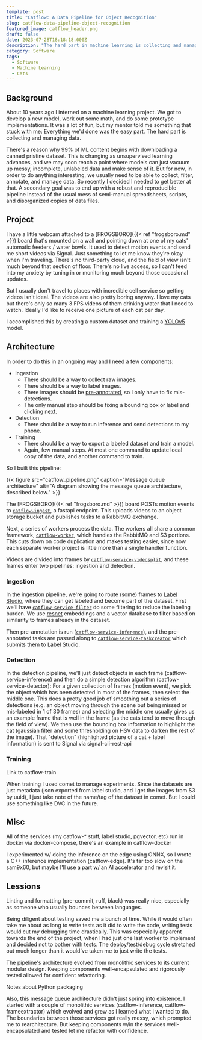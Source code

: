 ```yaml
---
template: post
title: "Catflow: A Data Pipeline for Object Recognition"
slug: catflow-data-pipeline-object-recognition
featured_image: catflow_header.png
draft: false
date: 2023-07-28T18:18:18.000Z
description: "The hard part in machine learning is collecting and managing data. This is changing as unsupervised learning advances, and we may soon reach a point where models can just vacuum up messy, incomplete, unlabeled data and make sense of it. But for now, in order to do anything interesting, we usually need to be able to collect, filter, annotate, and manage data."
category: Software
tags:
  - Software
  - Machine Learning
  - Cats
---
```

## Background

About 10 years ago I interned on a machine learning project. We got to develop a new model, work out some math, and do some prototype implementations. It was a lot of fun, but my mentor told me something that stuck with me: Everything we'd done was the easy part. The hard part is collecting and managing data.

There's a reason why 99% of ML content begins with downloading a canned pristine dataset. This is changing as unsupervised learning advances, and we may soon reach a point where models can just vacuum up messy, incomplete, unlabeled data and make sense of it. But for now, in order to do anything interesting, we usually need to be able to collect, filter, annotate, and manage data. So recently I decided I needed to get better at that. A secondary goal was to end up with a robust and reproducible pipeline instead of the usual mess of semi-manual spreadsheets, scripts, and disorganized copies of data files.

## Project

I have a little webcam attached to a [FROGSBORO]({{< ref "frogsboro.md" >}}) board that's mounted on a wall and pointing down at one of my cats' automatic feeders / water bowls. It used to detect motion events and send me short videos via Signal. Just something to let me know they're okay when I'm traveling. There's no third-party cloud, and the field of view isn't much beyond that section of floor. There's no live access, so I can't feed into my anxiety by tuning in or monitoring much beyond those occasional updates.

But I usually don't travel to places with incredible cell service so getting videos isn't ideal. The videos are also pretty boring anyway. I love my cats but there's only so many 3 FPS videos of them drinking water that I need to watch. Ideally I'd like to receive one picture of each cat per day.

I accomplished this by creating a custom dataset and training a [YOLOv5](https://github.com/ultralytics/yolov5) model.

## Architecture

In order to do this in an ongoing way and I need a few components:

* Ingestion
    * There should be a way to collect raw images.
    * There should be a way to label images.
    * There images should be [pre-annotated](https://labelstud.io/guide/predictions.html), so I only have to fix mis-detections.
    * The only manual step should be fixing a bounding box or label and clicking next.
* Detection
    * There should be a way to run inference and send detections to my phone.
* Training
    * There should be a way to export a labeled dataset and train a model.
    * Again, few manual steps. At most one command to update local copy of the data, and another command to train.

So I built this pipeline:

{{< figure src="catflow_pipeline.png" caption="Message queue architecture" alt="A diagram showing the mesasge queue architecture, described below." >}}

The [FROGSBORO]({{< ref "frogsboro.md" >}}) board POSTs motion events to [`catflow-ingest`](https://github.com/iank/catflow-ingest/), a fastapi endpoint. This uploads videos to an object storage bucket and publishes tasks to a RabbitMQ exchange.

Next, a series of workers process the data. The workers all share a common framework, [`catflow-worker`](https://github.com/iank/catflow-worker), which handles the RabbitMQ and S3 portions. This cuts down on code duplication and makes testing easier, since now each separate worker project is little more than a single handler function.

Videos are divided into frames by [`catflow-service-videosplit`](https://github.com/iank/catflow-service-videosplit), and these frames enter two pipelines: ingestion and detection.

### Ingestion

In the ingestion pipeline, we're going to route (some) frames to [Label Studio](https://labelstud.io/), where they can get labeled and become part of the dataset. First we'll have [`catflow-service-filter`](https://github.com/iank/catflow-service-filter) do some filtering to reduce the labeling burden. We use [resnet](https://pytorch.org/hub/pytorch_vision_resnet/) embeddings and a vector database to filter based on similarity to frames already in the dataset.

Then pre-annotation is run ([`catflow-service-inference`](https://github.com/iank/catflow-service-inference)), and the pre-annotated tasks are passed along to [`catflow-service-taskcreator`](https://github.com/iank/catflow-service-taskcreator) which submits them to Label Studio.

### Detection

In the detection pipeline, we'll just detect objects in each frame (catflow-service-inference) and then do a simple detection algorithm (catflow-service-detector): For a given collection of frames (motion event), we pick the object which has been detected in most of the frames, then select the middle one. This does a pretty good job of smoothing out a series of detections (e.g. an object moving through the scene but being missed or mis-labeled in 1 of 30 frames) and selecting the middle one usually gives us an example frame that is well in the frame (as the cats tend to move through the field of view). We then use the bounding box information to highlight the cat (gaussian filter and some thresholding on HSV data to darken the rest of the image). That "detection" (highlighted picture of a cat + label information) is sent to Signal via signal-cli-rest-api

### Training

Link to catflow-train

When training I used comet to manage experiments. Since the datasets are just metadata (json exported from label studio, and I get the images from S3 by uuid), I just take note of the name/tag of the dataset in comet. But I could use something like DVC in the future.

## Misc

All of the services (my catflow-* stuff, label studio, pgvector, etc) run in docker via docker-compose, there's an example in catflow-docker

I experimented w/ doing the inference on the edge using ONNX, so I wrote a C++ inference implementation (catflow-edge). It's far too slow on the sam9x60, but maybe I'll use a part w/ an AI accelerator and revisit it.

## Lessions

Linting and formatting (pre-commit, ruff, black) was really nice, especially as someone who usually bounces between languages.

Being diligent about testing saved me a bunch of time. While it would often take me about as long to write tests as it did to write the code, writing tests would cut my debugging time drastically. This was especially apparent towards the end of the project, when I had just one last worker to implement and decided not to bother with tests. The deploy/test/debug cycle stretched out much longer than it would've taken me to just write the tests.


The pipeline's architecture evolved from monolithic services to its current modular design. Keeping components well-encapsulated and rigorously tested allowed for confident refactoring.

Notes about Python packaging

Also, this message queue architecture didn't just spring into existence. I started with a couple of monolithic services (catflow-inference, catflow-frameextractor) which evolved and grew as I learned what I wanted to do. The boundaries between those services got really messy, which prompted me to rearchitecture. But keeping components w/in the services well-encapsulated and tested let me refactor with confidence.

